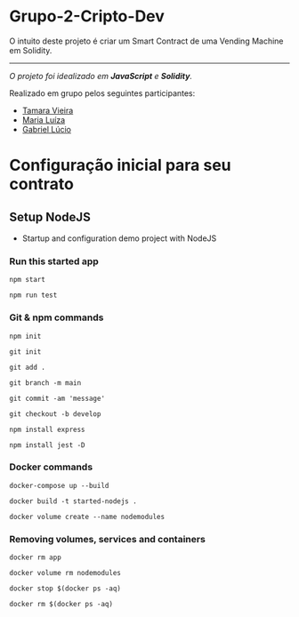 # Grupo-2-Cripto-Dev
O intuito deste projeto é criar um Smart Contract de uma Vending Machine em Solidity.

------------------------

_O projeto foi idealizado em **JavaScript** e **Solidity**._

Realizado em grupo pelos seguintes participantes:

* [Tamara Vieira](https://github.com/tamaraafvieira)
* [Maria Luíza](https://github.com/MariaLuizaDMoura)
* [Gabriel Lúcio](https://github.com/Bieoool355)

# Configuração inicial para seu contrato

## Setup NodeJS

- Startup and configuration demo project with NodeJS

### Run this started app

```shell
npm start

npm run test
```

### Git & npm commands

```shell
npm init

git init

git add .

git branch -m main

git commit -am 'message'

git checkout -b develop

npm install express

npm install jest -D
```

### Docker commands

```shell
docker-compose up --build

docker build -t started-nodejs .

docker volume create --name nodemodules
```

### Removing volumes, services and containers

```shell
docker rm app 

docker volume rm nodemodules

docker stop $(docker ps -aq)

docker rm $(docker ps -aq)
```
